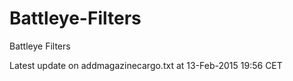 Battleye-Filters
================

Battleye Filters

Latest update on addmagazinecargo.txt at 13-Feb-2015 19:56 CET

